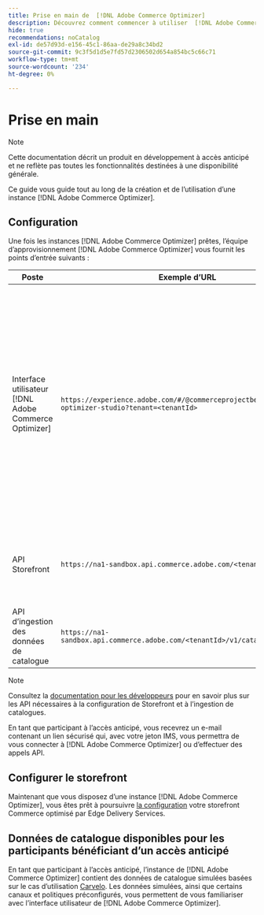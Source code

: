 ```yaml
---
title: Prise en main de  [!DNL Adobe Commerce Optimizer]
description: Découvrez comment commencer à utiliser  [!DNL Adobe Commerce Optimizer].
hide: true
recommendations: noCatalog
exl-id: de57d93d-e156-45c1-86aa-de29a8c34bd2
source-git-commit: 9c3f5d1d5e7fd57d2306502d654a854bc5c66c71
workflow-type: tm+mt
source-wordcount: '234'
ht-degree: 0%

---
```


# Prise en main

>[!NOTE]
>
>Cette documentation décrit un produit en développement à accès anticipé et ne reflète pas toutes les fonctionnalités destinées à une disponibilité générale.

Ce guide vous guide tout au long de la création et de l’utilisation d’une instance [!DNL Adobe Commerce Optimizer].

<!--Click the tabs below to see high-level workflow overviews for the following user types:

- Administrators
- Merchants
- Developers

>[!BEGINTABS]

>[!TAB Administrator and merchant workflow]

This diagram provides a high-level overview of how administrators and merchants access and manage [!DNL Adobe Commerce Optimizer] instances. See the [Adobe Admin Console Guide](https://helpx.adobe.com/fr/enterprise/admin-guide.html) for more information about administrator workflows.

NEED DIAGRAM

>[!TAB Developer workflow]

This diagram provides a high-level overview of how developers create integrations for [!DNL Adobe Commerce Optimizer] using App Builder. See the [API documentation](https://developer.adobe.com/commerce/webapi/rest/) for more information.

NEED DIAGRAM

>[!ENDTABS]
-->

## Configuration

Une fois les instances [!DNL Adobe Commerce Optimizer] prêtes, l’équipe d’approvisionnement [!DNL Adobe Commerce Optimizer] vous fournit les points d’entrée suivants :

| Poste | Exemple d’URL | Objectif |
|---|---|---|
| Interface utilisateur [!DNL Adobe Commerce Optimizer] | `https://experience.adobe.com/#/@commerceprojectbeacon/commerce-optimizer-studio?tenant=<tenantId>` | Accédez à l’interface utilisateur de Commerce Optimizer pour gérer votre catalogue dans :<br>1. Règles de marchandisage (découverte de produit, recommandations de produit).<br>2. Gestion de catalogue (création de canaux et de politiques).3 <br>. Insights de données (afficher le statut d’ingestion des données de votre catalogue). |
| API Storefront | `https://na1-sandbox.api.commerce.adobe.com/<tenantId>/graphql` | Accédez aux API nécessaires pour configurer votre storefront Commerce optimisé par Edge Delivery Services. |
| API d’ingestion des données de catalogue | `https://na1-sandbox.api.commerce.adobe.com/<tenantId>/v1/catalog/<entity>` | Accédez aux API nécessaires pour ingérer les données de votre catalogue. |

>[!NOTE]
>
>Consultez la [documentation pour les développeurs](https://developer-stage.adobe.com/commerce/services/composable-catalog/) pour en savoir plus sur les API nécessaires à la configuration de Storefront et à l’ingestion de catalogues.

En tant que participant à l’accès anticipé, vous recevrez un e-mail contenant un lien sécurisé qui, avec votre jeton IMS, vous permettra de vous connecter à [!DNL Adobe Commerce Optimizer] ou d’effectuer des appels API.

## Configurer le storefront

Maintenant que vous disposez d’une instance [!DNL Adobe Commerce Optimizer], vous êtes prêt à poursuivre [la configuration](./storefront.md) votre storefront Commerce optimisé par Edge Delivery Services.

## Données de catalogue disponibles pour les participants bénéficiant d’un accès anticipé

En tant que participant à l’accès anticipé, l’instance de [!DNL Adobe Commerce Optimizer] contient des données de catalogue simulées basées sur le cas d’utilisation [ Carvelo](./use-case/admin-use-case.md). Les données simulées, ainsi que certains canaux et politiques préconfigurés, vous permettent de vous familiariser avec l’interface utilisateur de [!DNL Adobe Commerce Optimizer].

<!--Ingest catalog data

By default, [!DNL Adobe Commerce Optimizer] instances do not include any product data.

See the [Ingestion API](https://developer-stage.adobe.com/commerce/services/composable-catalog/data-ingestion/using-the-api/) documentation to learn how you can import your catalog data into [!DNL Adobe Commerce Optimizer].

The catalog data that you ingest is visible in the [data insights](./insights-overview.md) page. Additionally, you can use the [Catalog](./catalog-overview.md) page to define the channels and policies.-->
